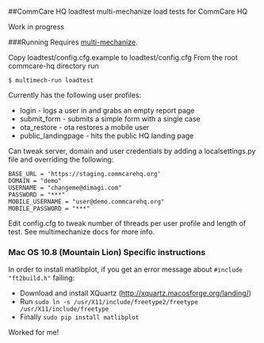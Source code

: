 ##CommCare HQ loadtest
multi-mechanize load tests for CommCare HQ

Work in progress

###Running
Requires [multi-mechanize](http://testutils.org/multi-mechanize/).

Copy loadtest/config.cfg.example to loadtest/config.cfg
From the root commcare-hq directory run

    $ multimech-run loadtest

Currently has the following user profiles:

* login - logs a user in and grabs an empty report page
* submit_form - submits a simple form with a single case
* ota_restore - ota restores a mobile user
* public_landingpage - hits the public HQ landing page

Can tweak server, domain and user credentials by adding a localsettings.py file and overriding the following:

    BASE_URL = 'https://staging.commcarehq.org'
    DOMAIN = "demo"
    USERNAME = "changeme@dimagi.com"
    PASSWORD = "***"
    MOBILE_USERNAME = "user@demo.commcarehq.org"
    MOBILE_PASSWORD = "***"

Edit config.cfg to tweak number of threads per user profile and length of test. See multimechanize docs for more info.

### Mac OS 10.8 (Mountain Lion) Specific instructions

In order to install matlibplot, if you get an error message about `#include "ft2build.h"` failing:
* Download and install XQuartz (http://xquartz.macosforge.org/landing/)
* Run `sudo ln -s /usr/X11/include/freetype2/freetype /usr/X11/include/freetype`
* Finally `sudo pip install matlibplot`

Worked for me!
